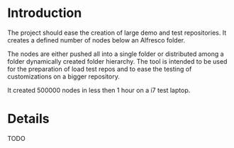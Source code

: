 # Introduction #

The project should ease the creation of large demo and test repositories. It creates a defined number of nodes below an Alfresco folder.

The nodes are either pushed all into a single folder or distributed among a folder dynamically created folder hierarchy.
The tool is intended to be used for the preparation of load test repos and to ease the testing of customizations on a bigger repository.

It created 500000 nodes in less then 1 hour on a i7 test laptop.


# Details #

TODO